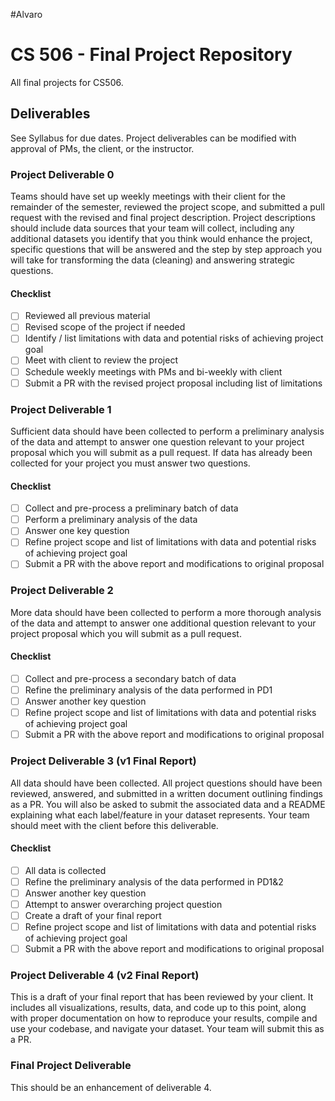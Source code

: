 #Alvaro
# CS 506 - Final Project Repository

All final projects for CS506.

## Deliverables

See Syllabus for due dates. Project deliverables can be modified with approval of PMs, the client, or the instructor.

### Project Deliverable 0

Teams should have set up weekly meetings with their client for the remainder of the semester,  reviewed the project scope, and submitted a pull request with the revised and final project description. Project descriptions should include data sources that your team will collect, including any additional datasets you identify that you think would enhance the project, specific questions that will be answered and the step by step approach you will take for transforming the data (cleaning) and answering strategic questions.

#### Checklist

- [ ] Reviewed all previous material
- [ ] Revised scope of the project if needed
- [ ] Identify / list limitations with data and potential risks of achieving project goal
- [ ] Meet with client to review the project
- [ ] Schedule weekly meetings with PMs and bi-weekly with client
- [ ] Submit a PR with the revised project proposal including list of limitations

### Project Deliverable 1

Sufficient data should have been collected to perform a preliminary analysis of the data and attempt to answer one question relevant to your project proposal which you will submit as a pull request. If data has already been collected for your project you must answer two questions.

#### Checklist

- [ ] Collect and pre-process a preliminary batch of data
- [ ] Perform a preliminary analysis of the data
- [ ] Answer one key question
- [ ] Refine project scope and list of limitations with data and potential risks of achieving project goal
- [ ] Submit a PR with the above report and modifications to original proposal

### Project Deliverable 2

More data should have been collected to perform a more thorough analysis of the data and attempt to answer one additional question relevant to your project proposal which you will submit as a pull request.

#### Checklist

- [ ] Collect and pre-process a secondary batch of data
- [ ] Refine the preliminary analysis of the data performed in PD1
- [ ] Answer another key question
- [ ] Refine project scope and list of limitations with data and potential risks of achieving project goal
- [ ] Submit a PR with the above report and modifications to original proposal

### Project Deliverable 3 (v1 Final Report)

All data should have been collected. All project questions should have been reviewed, answered, and submitted in a written document outlining findings as a PR. You will also be asked to submit the associated data and a README explaining what each label/feature in your dataset represents. Your team should meet with the client before this deliverable.

#### Checklist

- [ ] All data is collected
- [ ] Refine the preliminary analysis of the data performed in PD1&2
- [ ] Answer another key question
- [ ] Attempt to answer overarching project question
- [ ] Create a draft of your final report
- [ ] Refine project scope and list of limitations with data and potential risks of achieving project goal
- [ ] Submit a PR with the above report and modifications to original proposal

### Project Deliverable 4 (v2 Final Report)

This is a draft of your final report that has been reviewed by your client. It includes all visualizations, results, data, and code up to this point, along with proper documentation on how to reproduce your results, compile and use your codebase, and navigate your dataset. Your team will submit this as a PR.

### Final Project Deliverable

This should be an enhancement of deliverable 4.
